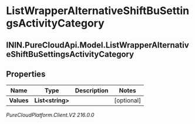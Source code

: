 # ListWrapperAlternativeShiftBuSettingsActivityCategory

## ININ.PureCloudApi.Model.ListWrapperAlternativeShiftBuSettingsActivityCategory

## Properties

|Name | Type | Description | Notes|
|------------ | ------------- | ------------- | -------------|
| **Values** | **List&lt;string&gt;** |  | [optional] |



_PureCloudPlatform.Client.V2 216.0.0_
